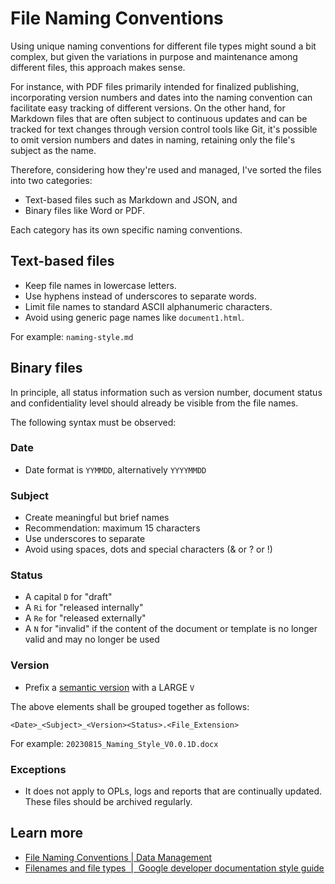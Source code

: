 # File Naming Conventions

Using unique naming conventions for different file types might sound a bit complex, but given the variations in purpose and maintenance among different files, this approach makes sense. 

For instance, with PDF files primarily intended for finalized publishing, incorporating version numbers and dates into the naming convention can facilitate easy tracking of different versions. On the other hand, for Markdown files that are often subject to continuous updates and can be tracked for text changes through version control tools like Git, it's possible to omit version numbers and dates in naming, retaining only the file's subject as the name.

Therefore, considering how they're used and managed, I've sorted the files into two categories: 

- Text-based files such as Markdown and JSON, and 
- Binary files like Word or PDF. 

Each category has its own specific naming conventions.

## Text-based files

- Keep file names in lowercase letters.
- Use hyphens instead of underscores to separate words.
- Limit file names to standard ASCII alphanumeric characters.
- Avoid using generic page names like `document1.html`.

For example: `naming-style.md`

## Binary files

In principle, all status information such as version number, document status and confidentiality level should already be visible from the file names.

The following syntax must be observed:

### Date

- Date format is `YYMMDD`, alternatively `YYYYMMDD`

### Subject

- Create meaningful but brief names
- Recommendation: maximum 15 characters
- Use underscores to separate
- Avoid using spaces, dots and special characters (& or ? or !)

### Status

- A capital `D` for "draft"
- A `Ri` for "released internally" 
- A `Re` for "released externally"
- A `N` for "invalid" if the content of the document or template is no longer valid and may no longer be used

### Version

- Prefix a [semantic version](https://semver.org/) with a LARGE `V`

The above elements shall be grouped together as follows:

`<Date>_<Subject>_<Version><Status>.<File_Extension>`

For example: `20230815_Naming_Style_V0.0.1D.docx`

### Exceptions

- It does not apply to OPLs, logs and reports that are continually updated. These files should be archived regularly.

## Learn more

- [File Naming Conventions | Data Management](https://datamanagement.hms.harvard.edu/plan-design/file-naming-conventions)
- [Filenames and file types  |  Google developer documentation style guide](https://developers.google.com/style/filenames)

